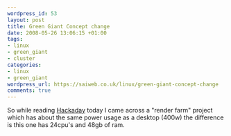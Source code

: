 ```yaml
--- 
wordpress_id: 53
layout: post
title: Green Giant Concept change
date: 2008-05-26 13:06:15 +01:00
tags: 
- linux
- green_giant
- cluster
categories: 
- linux
- green_giant
wordpress_url: https://saiweb.co.uk/linux/green-giant-concept-change
comments: true
---
```

So while reading <a href="https://www.hackaday.com/2008/05/25/ikea-linux-cluster/">Hackaday</a> today I came across a "render farm" project which has about the same power usage as a desktop (400w) the difference is this one has 24cpu's and 48gb of ram.

 
